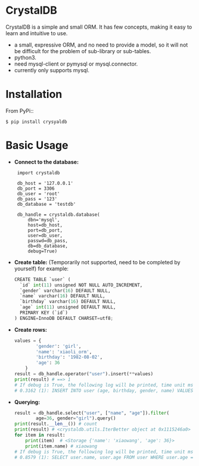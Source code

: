 



CrystalDB
======

CrystalDB is a simple and small ORM. It has few concepts, making it easy to learn and intuitive to use.

* a small, expressive ORM, and no need to provide a model, so it will not be difficult for the problem of sub-library or sub-tables. 
* python3.
* need mysql-client or pymysql or mysql.connector.
* currently only supports mysql.

Installation
============
From PyPi::

    $ pip install crysyaldb

Basic Usage
===========

* **Connect to the database:**

   ```
    import crystaldb

    db_host = '127.0.0.1'
    db_port = 3306
    db_user = 'root'
    db_pass = '123'
    db_database = 'testdb'

    db_handle = crystaldb.database(
        dbn='mysql',
        host=db_host,
        port=db_port,
        user=db_user,
        passwd=db_pass,
        db=db_database,
        debug=True)
    ```

* **Create table:** (Temporarily not supported, need to be completed by yourself) 
    for example:
    
    ```python
    CREATE TABLE `user` (
      `id` int(11) unsigned NOT NULL AUTO_INCREMENT,
      `gender` varchar(16) DEFAULT NULL,
      `name` varchar(16) DEFAULT NULL,
      `birthday` varchar(16) DEFAULT NULL,
      `age` int(11) unsigned DEFAULT NULL,
      PRIMARY KEY (`id`)
    ) ENGINE=InnoDB DEFAULT CHARSET=utf8;
    ```  
    
* **Create rows:**
    ```python
    values = {
            'gender': 'girl',
            'name': 'xiaoli_orm',
            'birthday': '1982-08-02',
            'age': 36
        }
    result = db_handle.operator("user").insert(**values)
    print(result) # ==> 1
    # If debug is True, the following log will be printed, time unit ms.
    # 0.3162 (1): INSERT INTO user (age, birthday, gender, name) VALUES (36, '1982-08-02', 'girl', 'xiaoli_orm')
    ```
    
* **Querying:**
    ```python
    result = db_handle.select("user", ["name", "age"]).filter(
            age=36, gender="girl").query()
    print(result.__len__()) # count 
    print(result) # <crystaldb.utils.IterBetter object at 0x1115246a0>
    for item in result:
        print(item)  # <Storage {'name': 'xiaowang', 'age': 36}>
        print(item.name) # xiaowang
    # If debug is True, the following log will be printed, time unit ms.
    # 0.8579 (1): SELECT user.name, user.age FROM user WHERE user.age = 36 AND user.gender = 'girl'
    ```
